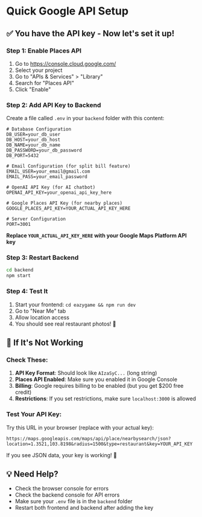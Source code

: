 # Quick Google API Setup

## ✅ **You have the API key - Now let's set it up!**

### **Step 1: Enable Places API**
1. Go to https://console.cloud.google.com/
2. Select your project
3. Go to "APIs & Services" > "Library"
4. Search for "Places API"
5. Click "Enable"

### **Step 2: Add API Key to Backend**

Create a file called `.env` in your `backend` folder with this content:

```env
# Database Configuration
DB_USER=your_db_user
DB_HOST=your_db_host
DB_NAME=your_db_name
DB_PASSWORD=your_db_password
DB_PORT=5432

# Email Configuration (for split bill feature)
EMAIL_USER=your_email@gmail.com
EMAIL_PASS=your_email_password

# OpenAI API Key (for AI chatbot)
OPENAI_API_KEY=your_openai_api_key_here

# Google Places API Key (for nearby places)
GOOGLE_PLACES_API_KEY=YOUR_ACTUAL_API_KEY_HERE

# Server Configuration
PORT=3001
```

**Replace `YOUR_ACTUAL_API_KEY_HERE` with your Google Maps Platform API key**

### **Step 3: Restart Backend**
```bash
cd backend
npm start
```

### **Step 4: Test It**
1. Start your frontend: `cd eazygame && npm run dev`
2. Go to "Near Me" tab
3. Allow location access
4. You should see real restaurant photos! 🎉

## 🔧 **If It's Not Working**

### **Check These:**
1. **API Key Format**: Should look like `AIzaSyC...` (long string)
2. **Places API Enabled**: Make sure you enabled it in Google Console
3. **Billing**: Google requires billing to be enabled (but you get $200 free credit)
4. **Restrictions**: If you set restrictions, make sure `localhost:3000` is allowed

### **Test Your API Key:**
Try this URL in your browser (replace with your actual key):
```
https://maps.googleapis.com/maps/api/place/nearbysearch/json?location=1.3521,103.8198&radius=1500&type=restaurant&key=YOUR_API_KEY
```

If you see JSON data, your key is working! 🎉

## 💡 **Need Help?**
- Check the browser console for errors
- Check the backend console for API errors
- Make sure your `.env` file is in the `backend` folder
- Restart both frontend and backend after adding the key



